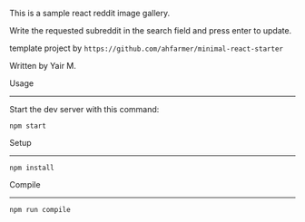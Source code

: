 This is a sample react reddit image gallery.

Write the requested subreddit in the search field and press enter to update.

template project by
```https://github.com/ahfarmer/minimal-react-starter```


Written by Yair M.


Usage
___

Start the dev server with this command:

```
npm start
```




Setup
___


```
npm install
```



Compile
___


```
npm run compile
```
